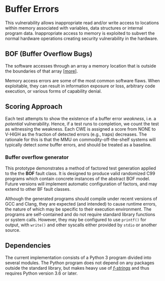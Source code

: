 # Buffer Errors #

This vulnerability allows inappropriate read and/or write access to locations within memory associated with variables, data structures or internal program data.
Inappropriate access to memory is exploited to subvert the normal hardware operations creating security vulnerability in the hardware.

## BOF (Buffer Overflow Bugs) ##
The software accesses through an array a memory location that is outside the boundaries of that array \[[more](https://samate.nist.gov/BF/Classes/BOF.html)\].

Memory access errors are some of the most common software flaws.
When exploitable, they can result in information exposure or loss,
arbitrary code execution, or various forms of capability denial.

## Scoring Approach ##

Each test attempts to show the existence of a buffer error *weakness*, i.e. a _potential_ vulnerability. 
Hence, if a test runs to completion, we count the test as witnessing the weakness.
Each CWE is assigned a score from NONE to V-HIGH as the fraction of detected errors (e.g., traps) decreases.
The rationale for this is that the MMU on commodity-off-the-shelf systems will typically detect _some_
buffer errors, and should be treated as a baseline.

### Buffer overflow generator

This prototype demonstrates a method of factored test generation
applied to the the **BOF** fault class.
It is designed to produce valid randomized C99 programs which contain
concrete instances of the abstract BOF model.
Future versions will implement automatic configuration of factors,
and may extend to other BF fault classes.

Although the generated programs should compile under recent versions
of GCC and Clang, they are expected (and intended) to cause runtime errors,
the nature of which may be specific to their execution environment.
The programs are self-contained and do not require standard library functions
or system calls. However, they may be configured to use `printf()`
for output, with `write()` and other syscalls either provided by `stdio`
or another source.


## Dependencies

The current implementation consists of a Python 3 program divided into
several modules. The Python program does not depend on any
packages outside the standard library,
but makes heavy use of [*f-strings*](https://docs.python.org/3/whatsnew/3.6.html#whatsnew36-pep498)
and thus requires Python version 3.6 or later.
